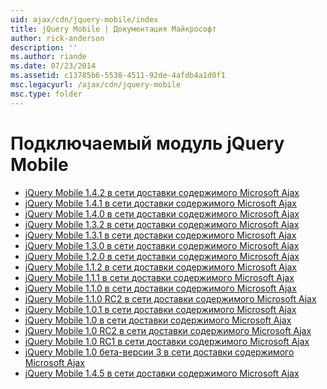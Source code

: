 ```yaml
---
uid: ajax/cdn/jquery-mobile/index
title: jQuery Mobile | Документация Майкрософт
author: rick-anderson
description: ''
ms.author: riande
ms.date: 07/23/2014
ms.assetid: c13785b6-5538-4511-92de-4afdb4a1d0f1
msc.legacyurl: /ajax/cdn/jquery-mobile
msc.type: folder
---
```

<a name="jquery-mobile"></a>Подключаемый модуль jQuery Mobile
====================
- [jQuery Mobile 1.4.2 в сети доставки содержимого Microsoft Ajax](cdnjquerymobile142.md)
- [jQuery Mobile 1.4.1 в сети доставки содержимого Microsoft Ajax](cdnjquerymobile141.md)
- [jQuery Mobile 1.4.0 в сети доставки содержимого Microsoft Ajax](cdnjquerymobile140.md)
- [jQuery Mobile 1.3.2 в сети доставки содержимого Microsoft Ajax](cdnjquerymobile132.md)
- [jQuery Mobile 1.3.1 в сети доставки содержимого Microsoft Ajax](cdnjquerymobile131.md)
- [jQuery Mobile 1.3.0 в сети доставки содержимого Microsoft Ajax](cdnjquerymobile130.md)
- [jQuery Mobile 1.2.0 в сети доставки содержимого Microsoft Ajax](cdnjquerymobile120.md)
- [jQuery Mobile 1.1.2 в сети доставки содержимого Microsoft Ajax](cdnjquerymobile112.md)
- [jQuery Mobile 1.1.1 в сети доставки содержимого Microsoft Ajax](cdnjquerymobile111.md)
- [jQuery Mobile 1.1.0 в сети доставки содержимого Microsoft Ajax](cdnjquerymobile110.md)
- [jQuery Mobile 1.1.0 RC2 в сети доставки содержимого Microsoft Ajax](cdnjquerymobile110rc2.md)
- [jQuery Mobile 1.0.1 в сети доставки содержимого Microsoft Ajax](cdnjquerymobile101.md)
- [jQuery Mobile 1.0 в сети доставки содержимого Microsoft Ajax](cdnjquerymobile10.md)
- [jQuery Mobile 1.0 RC2 в сети доставки содержимого Microsoft Ajax](cdnjquerymobile10rc2.md)
- [jQuery Mobile 1.0 RC1 в сети доставки содержимого Microsoft Ajax](cdnjquerymobile10rc1.md)
- [jQuery Mobile 1.0 бета-версии 3 в сети доставки содержимого Microsoft Ajax](cdnjquerymobile10b3.md)
- [jQuery Mobile 1.4.5 в сети доставки содержимого Microsoft Ajax](cdnjquerymobile145.md)
